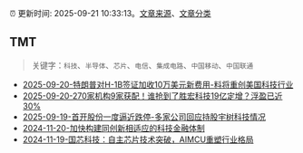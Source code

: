 :alarm_clock: 更新时间: 2025-09-21 10:33:13。[文章来源](/README.md)、[文章分类](/TAGS.md)

## TMT


> 关键字：`科技`、`半导体`、`芯片`、`电信`、`集成电路`、`中国移动`、`中国联通`



- [2025-09-20-特朗普对H-1B签证加收10万美元新费用-料将重创美国科技行业](https://www.cls.cn/detail/2151040) 
- [2025-09-20-270家机构9家获配！谁抢到了胜宏科技19亿定增？浮盈已近30%](https://www.cls.cn/detail/2151007) 
- [2025-09-19-首开股份一度逼近跌停-多家公司回应持股宇树科技情况](https://www.cls.cn/detail/2149885) 
- [2024-11-20-加快构建同创新相适应的科技金融体制](https://xueqiu.com/9193403816/313561745) 
- [2024-11-19-国芯科技：自主芯片技术突破，AIMCU重塑行业格局](https://xueqiu.com/8151841495/313402043) 
